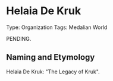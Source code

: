 # Helaia De Kruk

Type: Organization
Tags: Medalian World

PENDING.

## Naming and Etymology

Helaia De Kruk: "The Legacy of Kruk".